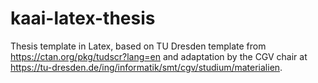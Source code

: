 # kaai-latex-thesis
Thesis template in Latex, based on TU Dresden template from https://ctan.org/pkg/tudscr?lang=en and adaptation by the CGV chair at https://tu-dresden.de/ing/informatik/smt/cgv/studium/materialien.
